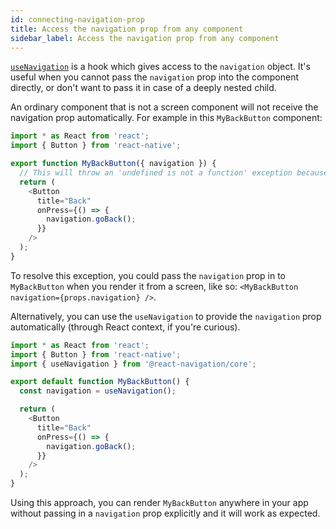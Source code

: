 ```yaml
---
id: connecting-navigation-prop
title: Access the navigation prop from any component
sidebar_label: Access the navigation prop from any component
---
```


[`useNavigation`](use-navigation.md) is a hook which gives access to the `navigation` object. It's useful when you cannot pass the `navigation` prop into the component directly, or don't want to pass it in case of a deeply nested child.

An ordinary component that is not a screen component will not receive the navigation prop automatically. For example in this `MyBackButton` component:

```js
import * as React from 'react';
import { Button } from 'react-native';

export function MyBackButton({ navigation }) {
  // This will throw an 'undefined is not a function' exception because the navigation prop is undefined.
  return (
    <Button
      title="Back"
      onPress={() => {
        navigation.goBack();
      }}
    />
  );
}
```

To resolve this exception, you could pass the `navigation` prop in to `MyBackButton` when you render it from a screen, like so: `<MyBackButton navigation={props.navigation} />`.

Alternatively, you can use the `useNavigation` to provide the `navigation` prop automatically (through React context, if you're curious).

```js
import * as React from 'react';
import { Button } from 'react-native';
import { useNavigation } from '@react-navigation/core';

export default function MyBackButton() {
  const navigation = useNavigation();

  return (
    <Button
      title="Back"
      onPress={() => {
        navigation.goBack();
      }}
    />
  );
}
```

Using this approach, you can render `MyBackButton` anywhere in your app without passing in a `navigation` prop explicitly and it will work as expected.
